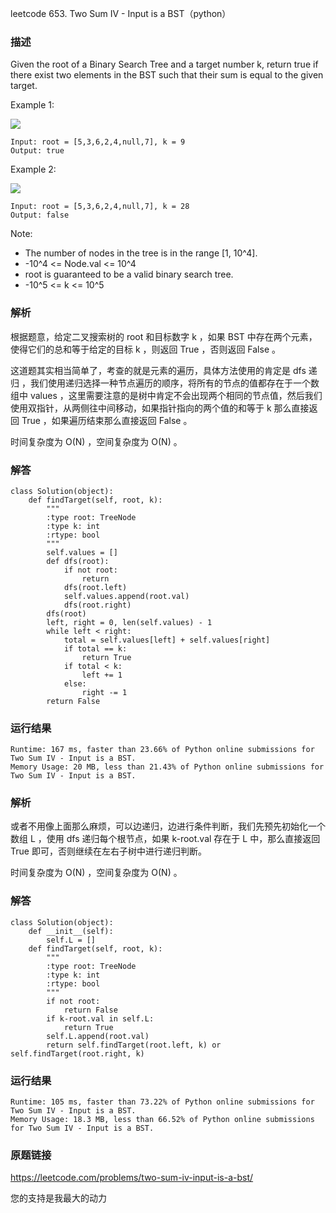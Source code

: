 leetcode  653. Two Sum IV - Input is a BST（python）




### 描述



Given the root of a Binary Search Tree and a target number k, return true if there exist two elements in the BST such that their sum is equal to the given target.


Example 1:

![](https://assets.leetcode.com/uploads/2020/09/21/sum_tree_1.jpg)

	Input: root = [5,3,6,2,4,null,7], k = 9
	Output: true

	
Example 2:


![](https://assets.leetcode.com/uploads/2020/09/21/sum_tree_2.jpg)

	Input: root = [5,3,6,2,4,null,7], k = 28
	Output: false

 


Note:


* The number of nodes in the tree is in the range [1, 10^4].
* -10^4 <= Node.val <= 10^4
* root is guaranteed to be a valid binary search tree.
* -10^5 <= k <= 10^5

### 解析

根据题意，给定二叉搜索树的 root 和目标数字 k ，如果 BST 中存在两个元素，使得它们的总和等于给定的目标 k ，则返回 True ，否则返回 False 。

这道题其实相当简单了，考查的就是元素的遍历，具体方法使用的肯定是 dfs 递归 ，我们使用递归选择一种节点遍历的顺序，将所有的节点的值都存在于一个数组中 values ，这里需要注意的是树中肯定不会出现两个相同的节点值，然后我们使用双指针，从两侧往中间移动，如果指针指向的两个值的和等于 k 那么直接返回 True ，如果遍历结束那么直接返回 False 。

时间复杂度为 O(N) ，空间复杂度为 O(N) 。



### 解答

	class Solution(object):
	    def findTarget(self, root, k):
	        """
	        :type root: TreeNode
	        :type k: int
	        :rtype: bool
	        """
	        self.values = []
	        def dfs(root):
	            if not root:
	                return 
	            dfs(root.left)
	            self.values.append(root.val)
	            dfs(root.right)
	        dfs(root)
	        left, right = 0, len(self.values) - 1
	        while left < right:
	            total = self.values[left] + self.values[right]
	            if total == k:
	                return True
	            if total < k:
	                left += 1
	            else:
	                right -= 1
	        return False

### 运行结果

	Runtime: 167 ms, faster than 23.66% of Python online submissions for Two Sum IV - Input is a BST.
	Memory Usage: 20 MB, less than 21.43% of Python online submissions for Two Sum IV - Input is a BST.
	
### 解析
或者不用像上面那么麻烦，可以边递归，边进行条件判断，我们先预先初始化一个数组 L ，使用 dfs 递归每个根节点，如果 k-root.val 存在于 L 中，那么直接返回 True 即可，否则继续在左右子树中进行递归判断。

时间复杂度为 O(N) ，空间复杂度为 O(N) 。

### 解答

	class Solution(object):
	    def __init__(self):
	        self.L = []
	    def findTarget(self, root, k):
	        """
	        :type root: TreeNode
	        :type k: int
	        :rtype: bool
	        """
	        if not root:
	            return False
	        if k-root.val in self.L:
	            return True
	        self.L.append(root.val)
	        return self.findTarget(root.left, k) or self.findTarget(root.right, k)
### 运行结果
	Runtime: 105 ms, faster than 73.22% of Python online submissions for Two Sum IV - Input is a BST.
	Memory Usage: 18.3 MB, less than 66.52% of Python online submissions for Two Sum IV - Input is a BST.


### 原题链接

https://leetcode.com/problems/two-sum-iv-input-is-a-bst/


您的支持是我最大的动力
